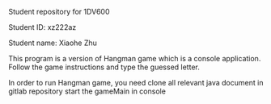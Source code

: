 Student repository for 1DV600

Student ID: xz222az

Student name: Xiaohe Zhu

This program is a version of Hangman game which is a console application.
Follow the game instructions and type the guessed letter. 

In order to run Hangman game, you need clone all relevant java document in gitlab repository 
start the gameMain in console 